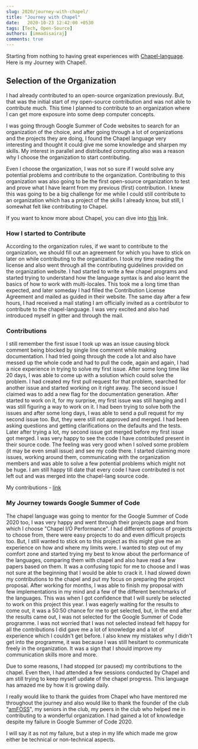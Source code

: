 ```yaml
---
slug: 2020/journey-with-chapel/
title: "Journey with Chapel"
date:   2020-10-23 12:42:00 +0530
tags: [Tech, Open-Source]
authors: [immadisairaj]
comments: true
---
```


Starting from nothing to having great experiences with [Chapel-language][chapel-lang]. Here is my Journey with Chapel!.

<!--truncate-->

## Selection of the Organization
I had already contributed to an open-source organization previously. But, that was the initial start of my open-source contribution and was not able to contribute much. This time I planned to contribute to an organization where I can get more exposure into some deep computer concepts.

I was going through Google Summer of Code websites to search for an organization of the choice, and after going through a lot of organizations and the projects they are doing, I found the Chapel language very interesting and thought it could give me some knowledge and sharpen my skills. My interest in parallel and distributed computing also was a reason why I choose the organization to start contributing.

Even I choose the organization, I was not so sure if I would solve any potential problems and contribute to the organization. Contributing to this organization was also going to be the first open-source organization to test and prove what I have learnt from my previous (first) contribution. I knew this was going to be a big challenge for me while I could still contribute to an organization which has a project of the skills I already know, but still, I somewhat felt like contributing to Chapel.

If you want to know more about Chapel, you can dive into [this][chapel-lang] link.

### How I started to Contribute

According to the organization rules, if we want to contribute to the organization, we should fill out an agreement for which you have to stick on later on while contributing to the organization. I took my time reading the license and also went through all the contributing guidelines provided on the organization website. I had started to write a few chapel programs and started trying to understand how the language syntax is and also learnt the basics of how to work with multi-locales. This took me a long time than expected, and later someday I had filled the Contribution License Agreement and mailed as guided in their website. The same day after a few hours, I had received a mail stating I am officially invited as a contributor to contribute to the chapel-language. I was very excited and also had introduced myself in gitter and through the mail.

### Contributions

I still remember the first issue I took up was an issue causing block comment being blocked by single line comment while making documentation. I had tried going through the code a lot and also have messed up the whole code and had to pull the code, again and again, I had a nice experience in trying to solve my first issue. After some long time like 20 days, I was able to come up with a solution which could solve the problem. I had created my first pull request for that problem, searched for another issue and started working on it right away. The second issue I claimed was to add a new flag for the documentation generation. After started to work on it, for my surprise, my first issue was still hanging and I was still figuring a way to work on it. I had been trying to solve both the issues and after some long days, I was able to send a pull request for my second issue too. But, they were still not approved and merged. I had been asking questions and getting clarifications on the defaults and the tests. Later after trying a lot, my second issue got merged before my first issue got merged. I was very happy to see the code I have contributed present in their source code. The feeling was very good when I solved some problem (it may be even small issue) and see my code there. I started claiming more issues, working around them, communicating with the organization members and was able to solve a few potential problems which might not be huge. I am still happy till date that every code I have contributed is not left out and was merged into the chapel-lang source code.

My contributions - [link][contributions]

### My Journey towards Google Summer of Code

The chapel language was going to mentor for the Google Summer of Code 2020 too, I was very happy and went through their projects page and from which I choose "Chapel I/O Performance". I had different options of projects to choose from, there were easy projects to do and even difficult projects too. But, I still wanted to stick on to this project as this might give me an experience on how and where my limits were. I wanted to step out of my comfort zone and started trying my best to know about the performance of the languages, comparing them with chapel and also have read a few papers based on them. It was a confusing topic for me to choose and I was not sure at the beginning that I would be able to crack it. I had slowed down my contributions to the chapel and put my focus on preparing the project proposal. After working for months, I was able to finish my proposal with few implementations in my mind and a few of the different benchmarks of the languages. This was when I got confidence that I will surely be selected to work on this project this year. I was eagerly waiting for the results to come out, it was a 50:50 chance for me to get selected, but, in the end after the results came out, I was not selected for the Google Summer of Code programme. I was not worried that I was not selected instead felt happy for all the contributions I did gave me a lot of knowledge and a lot of experience which I couldn't get before. I also knew my mistakes why I didn't get into the programme, it was because I was still hesitant to communicate freely in the organization. It was a sign that I should improve my communication skills more and more.

Due to some reasons, I had stopped (or paused) my contributions to the chapel. Even then, I had attended a few sessions conducted by Chapel and am still trying to keep myself update of the chapel progress. This language has amazed me by how it is growing daily.

I really would like to thank the guides from Chapel who have mentored me throughout the journey and also would like to thank the founder of the club "[amFOSS][amfoss]", my seniors in the club, my peers in the club who helped me in contributing to a wonderful organization. I had gained a lot of knowledge despite my failure in Google Summer of Code 2020.

I will say it as not my failure, but a step in my life which made me grow either be technical or non-technical aspects.

[chapel-lang]: https://chapel-lang.org/
[contributions]: https://github.com/chapel-lang/chapel/pulls?q=is%3Apr+author%3Aimmadisairaj
[amfoss]: https://amfoss.in/
